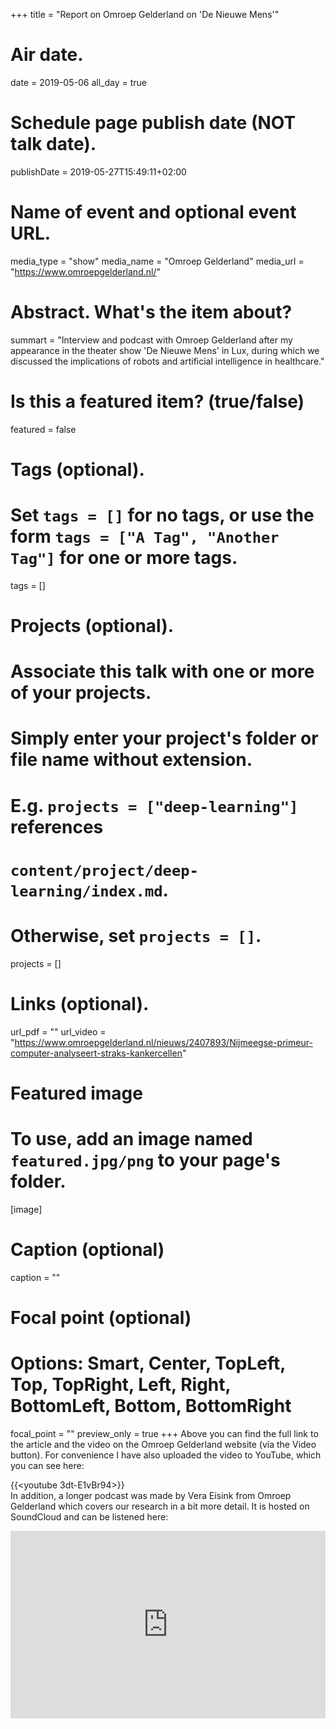 +++
title = "Report on Omroep Gelderland on 'De Nieuwe Mens'"

# Air date.
date = 2019-05-06
all_day = true

# Schedule page publish date (NOT talk date).
publishDate = 2019-05-27T15:49:11+02:00

# Name of event and optional event URL.
media_type = "show"
media_name = "Omroep Gelderland"
media_url = "https://www.omroepgelderland.nl/"

# Abstract. What's the item about?
summart = "Interview and podcast with Omroep Gelderland after my appearance in the theater show 'De Nieuwe Mens' in Lux, during which we discussed the implications of robots and artificial intelligence in healthcare."

# Is this a featured item? (true/false)
featured = false

# Tags (optional).
#   Set `tags = []` for no tags, or use the form `tags = ["A Tag", "Another Tag"]` for one or more tags.
tags = []

# Projects (optional).
#   Associate this talk with one or more of your projects.
#   Simply enter your project's folder or file name without extension.
#   E.g. `projects = ["deep-learning"]` references 
#   `content/project/deep-learning/index.md`.
#   Otherwise, set `projects = []`.
projects = []

# Links (optional).
url_pdf = ""
url_video = "https://www.omroepgelderland.nl/nieuws/2407893/Nijmeegse-primeur-computer-analyseert-straks-kankercellen"

# Featured image
# To use, add an image named `featured.jpg/png` to your page's folder. 
[image]
  # Caption (optional)
  caption = ""

  # Focal point (optional)
  # Options: Smart, Center, TopLeft, Top, TopRight, Left, Right, BottomLeft, Bottom, BottomRight
  focal_point = ""
  preview_only = true
+++
Above you can find the full link to the article and the video on the Omroep Gelderland website (via the Video button). For convenience I have also uploaded the video to YouTube, which you can see here:

{{<youtube 3dt-E1vBr94>}}
<br>
In addition, a longer podcast was made by Vera Eisink from Omroep Gelderland which covers our research in a bit more detail. It is hosted on SoundCloud and can be listened here:

<iframe width="100%" height="300" scrolling="no" frameborder="no" allow="autoplay" src="https://w.soundcloud.com/player/?url=https%3A//api.soundcloud.com/tracks/614820420&color=%23ff5500&auto_play=false&hide_related=false&show_comments=true&show_user=true&show_reposts=false&show_teaser=true&visual=true"></iframe>